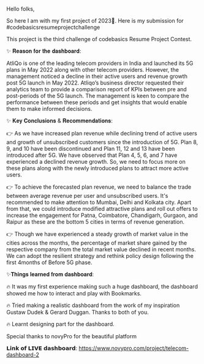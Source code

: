 Hello folks,



So here I am with my first project of 2023🎉. Here is my submission for #codebasicsresumeprojectchallenge



This project is the third challenge of codebasics Resume Project Contest. 



✨ 𝐑𝐞𝐚𝐬𝐨𝐧 𝐟𝐨𝐫 𝐭𝐡𝐞 𝐝𝐚𝐬𝐡𝐛𝐨𝐚𝐫𝐝:

AtliQo is one of the leading telecom providers in India and launched its 5G plans in May 2022 along with other telecom providers. However, the management noticed a decline in their active users and revenue growth post 5G launch in May 2022. Atliqo’s business director requested their analytics team to provide a comparison report of KPIs between pre and post-periods of the 5G launch. The management is keen to compare the performance between these periods and get insights that would enable them to make informed decisions.



✨ 𝐊𝐞𝐲 𝐂𝐨𝐧𝐜𝐥𝐮𝐬𝐢𝐨𝐧𝐬 & 𝐑𝐞𝐜𝐨𝐦𝐦𝐞𝐧𝐝𝐚𝐭𝐢𝐨𝐧𝐬:

👉 As we have increased plan revenue while declining trend of active users and growth of unsubscribed customers since the introduction of 5G. Plan 8, 9, and 10 have been discontinued and Plan 11, 12 and 13 have been introduced after 5G. We have observed that Plan 4, 5, 6, and 7 have experienced a declined revenue growth. So, we need to focus more on these plans along with the newly introduced plans to attract more active users. 



👉 To achieve the forecasted plan revenue, we need to balance the trade between average revenue per user and unsubscribed users. It's recommended to make attention to Mumbai, Delhi and Kolkata city. Apart from that, we could introduce modified attractive plans and roll out offers to increase the engagement for Patna, Coimbatore, Chandigarh, Gurgaon, and Raipur as these are the bottom 5 cities in terms of revenue generation.



👉 Though we have experienced a steady growth of market value in the cities across the months, the percentage of market share gained by the respective company from the total market value declined in recent months. We can adopt the resilient strategy and rethink policy design following the first 4months of Before 5G phase.



✨𝐓𝐡𝐢𝐧𝐠𝐬 𝐥𝐞𝐚𝐫𝐧𝐞𝐝 𝐟𝐫𝐨𝐦 𝐝𝐚𝐬𝐡𝐛𝐨𝐚𝐫𝐝:

🔥 It was my first experience making such a huge dashboard, the dashboard showed me how to interact and play with Bookmarks.

🔥 Tried making a realistic dashboard from the work of my inspiration Gustaw Dudek & Gerard Duggan. Thanks to both of you.

🔥 Learnt designing part for the dashboard. 



Special thanks to novyPro for the beautiful platform

𝗟𝗶𝗻𝗸 𝗼𝗳 𝗟𝗜𝗩𝗘 𝗱𝗮𝘀𝗵𝗯𝗼𝗮𝗿𝗱: https://www.novypro.com/project/telecom-dashboard-2
